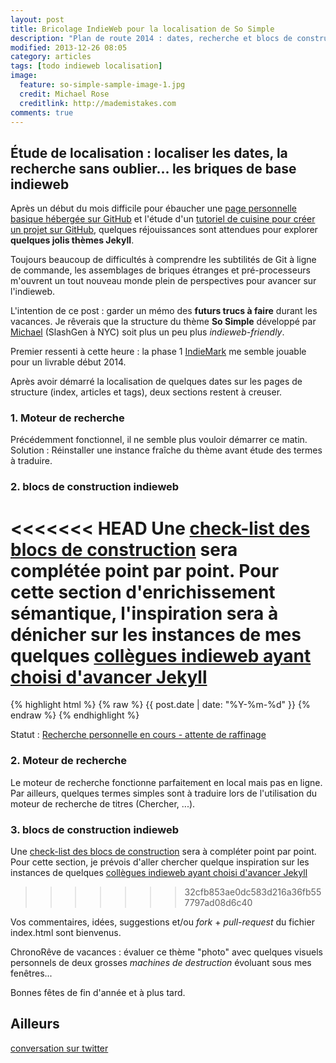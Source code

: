 ```yaml
---
layout: post
title: Bricolage IndieWeb pour la localisation de So Simple
description: "Plan de route 2014 : dates, recherche et blocs de construction indieweb."
modified: 2013-12-26 08:05
category: articles
tags: [todo indieweb localisation]
image:
  feature: so-simple-sample-image-1.jpg
  credit: Michael Rose
  creditlink: http://mademistakes.com
comments: true  
---
```


## Étude de localisation : localiser les dates, la recherche sans oublier... les briques de base indieweb 

Après un début du mois difficile pour ébaucher une [page personnelle basique hébergée sur GitHub](http://cyberhippie.fr/news/2013/12/03/premier-pas-sur-jekyll/) et l'étude d'un  [tutoriel de cuisine pour créer un projet sur GitHub](http://cyberhippie.fr/news/2013/12/21/demarrer-avec-pages-github/), quelques réjouissances sont attendues pour explorer  **quelques jolis thèmes Jekyll**. 

Toujours beaucoup de difficultés à comprendre les subtilités de Git à ligne de commande, les assemblages de briques étranges et pré-processeurs m'ouvrent un tout nouveau monde plein de perspectives pour avancer sur l'indieweb.

L'intention de ce post : garder un mémo des **futurs trucs à faire** durant les vacances. Je rêverais que la structure du thème **So Simple** développé par <span class="h-card">[Michael](http://mademistakes.com/about/)</span> (SlashGen à NYC) soit plus un peu plus *indieweb-friendly*. 

Premier ressenti à cette heure : la phase 1 [IndieMark](http://indiewebcamp.com/IndieMark) me semble jouable pour un livrable début 2014. 

Après avoir démarré la localisation de quelques dates sur les pages de structure (index, articles et tags), deux sections restent à creuser. 

### 1.  Moteur de recherche 
Précédemment fonctionnel, il ne semble plus vouloir démarrer ce matin. 
Solution : Réinstaller une instance fraîche du thème avant étude des termes à traduire.

### 2. blocs de construction indieweb

<<<<<<< HEAD
Une [check-list des blocs de construction](http://indiewebcamp.com/building-blocks-fr) sera complétée point par point. Pour cette section d'enrichissement sémantique, l'inspiration sera à dénicher sur les instances de mes quelques [collègues indieweb ayant choisi d'avancer Jekyll](http://indiewebcamp.com/Jekyll) 
=======
{% highlight html %}
{% raw %}
<time class="dt-published" datetime="{{ post.date | date_to_xmlschema }}">{{ post.date | date: "%Y-%m-%d" }}</time>
{% endraw %}
{% endhighlight %}

Statut : [Recherche personnelle en cours - attente de raffinage](http://christopheducamp.github.io/news/2013/12/26/jekyll-localiser-la-date/) 

### 2.  Moteur de recherche 

Le moteur de recherche  fonctionne parfaitement en local mais pas en ligne. 
Par ailleurs, quelques termes simples sont à traduire lors de l'utilisation du moteur de recherche de titres (Chercher, ...). 

### 3. blocs de construction indieweb

Une [check-list des blocs de construction](http://indiewebcamp.com/building-blocks-fr) sera à compléter point par point. Pour cette section, je prévois d'aller chercher quelque inspiration sur les instances de quelques [collègues indieweb ayant choisi d'avancer Jekyll](http://indiewebcamp.com/Jekyll) 
>>>>>>> 32cfb853ae0dc583d216a36fb557797ad08d6c40

Vos commentaires, idées, suggestions et/ou *fork* + *pull-request* du fichier index.html sont bienvenus.

ChronoRêve de vacances : évaluer ce thème "photo" avec quelques visuels personnels de deux grosses *machines de destruction* évoluant sous mes fenêtres...

Bonnes fêtes de fin d'année et à plus tard.

## Ailleurs 
<span class="u-syndication">[conversation sur twitter](https://twitter.com/xtof_fr/status/415266536840904704)</span>
